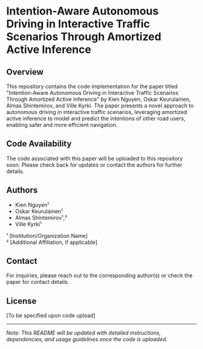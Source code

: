 # Intention-Aware Autonomous Driving in Interactive Traffic Scenarios Through Amortized Active Inference

## Overview
This repository contains the code implementation for the paper titled "Intention-Aware Autonomous Driving in Interactive Traffic Scenarios Through Amortized Active Inference" by Kien Nguyen, Oskar Keurulainen, Almas Shintemirov, and Ville Kyrki. The paper presents a novel approach to autonomous driving in interactive traffic scenarios, leveraging amortized active inference to model and predict the intentions of other road users, enabling safer and more efficient navigation.

## Code Availability
The code associated with this paper will be uploaded to this repository soon. Please check back for updates or contact the authors for further details.

## Authors
- Kien Nguyen¹
- Oskar Keurulainen¹
- Almas Shintemirov¹,²
- Ville Kyrki¹

¹ [Institution/Organization Name]  
² [Additional Affiliation, if applicable]

## Contact
For inquiries, please reach out to the corresponding author(s) or check the paper for contact details.

## License
[To be specified upon code upload]

---

*Note: This README will be updated with detailed instructions, dependencies, and usage guidelines once the code is uploaded.*
